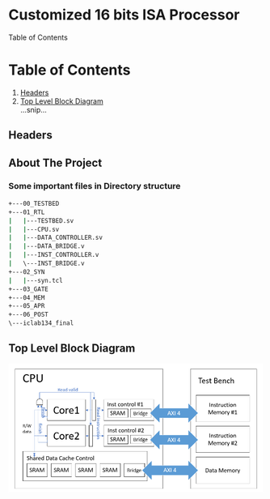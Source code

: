 # Customized 16 bits ISA Processor

Table of Contents

# Table of Contents  
1. [Headers](#headers)  
2. [Top Level Block Diagram](#top)  
...snip...    





## Headers <a name="headers"></a>

## About The Project

### Some important files in Directory structure
```bash
+---00_TESTBED
+---01_RTL
|   |---TESTBED.sv
|   |---CPU.sv
|   |---DATA_CONTROLLER.sv 
|   |---DATA_BRIDGE.v       
|   |---INST_CONTROLLER.v
|   \---INST_BRIDGE.v
+---02_SYN
|   |---syn.tcl
+---03_GATE
+---04_MEM
+---05_APR
+---06_POST
\---iclab134_final
```


## Top Level Block Diagram <a name="top"></a>

![alt text](./top_level_block_diagram.png)

